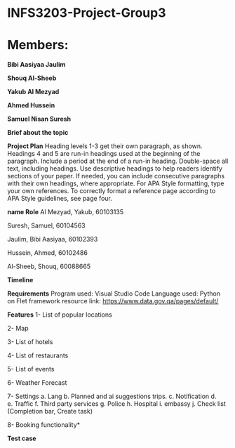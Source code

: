 # INFS3203-Project-Group3

# Members:
**Bibi Aasiyaa Jaulim**


**Shouq Al-Sheeb**


**Yakub Al Mezyad**


**Ahmed Hussein**


**Samuel Nisan Suresh**


**Brief about the topic**


**Project Plan**
Heading levels 1-3 get their own paragraph, as shown. Headings 4 and 5 are run-in headings used at the beginning of the paragraph. Include a period at the end of a run-in heading. Double-space all text, including headings. Use descriptive headings to help readers identify sections of your paper.
If needed, you can include consecutive paragraphs with their own headings, where appropriate. For APA Style formatting, type your own references. To correctly format a reference page according to APA Style guidelines, see page four. 

 
**name	Role**
Al Mezyad, Yakub, 60103135	

Suresh, Samuel, 60104563	

Jaulim, Bibi Aasiyaa, 60102393	

Hussein, Ahmed, 60102486	

Al-Sheeb, Shouq, 60088665	

**Timeline**


**Requirements**
Program used: Visual Studio Code
Language used: Python on Flet framework
resource link: https://www.data.gov.qa/pages/default/

**Features**
1-	List of popular locations

2-	Map

3-	List of hotels

4-	List of restaurants 

5-	List of events 

6- Weather Forecast

7-	Settings
  a.	Lang
  b.	Planned and ai suggestions trips.
  c.	Notification
  d.	
  e.	Traffic
  f.	Third party services
  g.	Police 
  h.	Hospital
  i.	embassy
  j.	Check list (Completion bar, Create task)
  
8-	Booking functionality*

**Test case**
